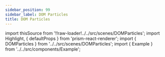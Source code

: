 ```yaml
---
sidebar_position: 99
sidebar_label: DOM Particles
title: DOM Particles
---
```


import thisSource from '!!raw-loader!../../src/scenes/DOMParticles';
import Highlight, { defaultProps } from 'prism-react-renderer';
import { DOMParticles } from '../../src/scenes/DOMParticles';
import { Example } from '../../src/components/Example';

<Example code={thisSource}>
    <div style={{
        minHeight: "400px", display: 'flex', alignItems: "stretch",
        flexDirection: "column"
    }}>
        <DOMParticles />
    </div>
</Example>
